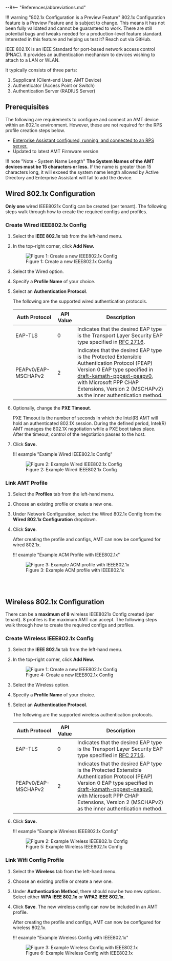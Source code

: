 --8<-- "References/abbreviations.md"

!!! warning "802.1x Configuration is a Preview Feature"
    802.1x Configuration feature is a Preview Feature and is subject to change. This means it has not been fully validated and cannot be guaranteed to work. There are still potential bugs and tweaks needed for a production-level feature standard. Interested in this feature and helping us test it? Reach out via GitHub.

IEEE 802.1X is an IEEE Standard for port-based network access control (PNAC). It provides an authentication mechanism to devices wishing to attach to a LAN or WLAN.

It typically consists of three parts:

1. Supplicant (Client-end User, AMT Device)
2. Authenticator (Access Point or Switch)
3. Authentication Server (RADIUS Server)

## Prerequisites

The following are requirements to configure and connect an AMT device within an 802.1x environment. However, these are not required for the RPS profile creation steps below.

- [Enterprise Assistant configured, running, and connected to an RPS server.](rpsConfiguration.md)
- Updated to latest AMT Firmware version

!!! note "Note - System Name Length"
    **The System Names of the AMT devices must be 15 characters or less.** If the name is greater than 15 characters long, it will exceed the system name length allowed by Active Directory and Enterprise Assistant will fail to add the device.

## Wired 802.1x Configuration

**Only one** wired IEEE8021x Config can be created (per tenant). The following steps walk through how to create the required configs and profiles.

### Create Wired IEEE802.1x Config

1. Select the **IEEE 802.1x** tab from the left-hand menu.

2. In the top-right corner, click **Add New.**
     <figure class="figure-image">
     <img src="..\..\..\..\assets\images\screenshots\RPS_New8021xConfig.png" alt="Figure 1: Create a new IEEE802.1x Config">
     <figcaption>Figure 1: Create a new IEEE802.1x Config</figcaption>
     </figure>

3. Select the Wired option.

4. Specify a **Profile Name** of your choice.

5. Select an **Authentication Protocol**.

    The following are the supported wired authentication protocols.

    |Auth Protocol          | API Value | Description                              |
    | --------------------- | --------- | ---------------------------------------- |
    |EAP-TLS                | 0         | Indicates that the desired EAP type is the Transport Layer Security EAP type specified in [RFC 2716](https://www.rfc-editor.org/rfc/rfc2716).                |
    |PEAPv0/EAP-MSCHAPv2    | 2         | Indicates that the desired EAP type is the Protected Extensible Authentication Protocol (PEAP) Version 0 EAP type specified in [draft-kamath-pppext-peapv0](https://tools.ietf.org/html/draft-kamath-pppext-peapv0-00), with Microsoft PPP CHAP Extensions, Version 2 (MSCHAPv2) as the inner authentication method.     |

6. Optionally, change the **PXE Timeout**.

    PXE Timeout is the number of seconds in which the Intel(R) AMT will hold an authenticated 802.1X session. During the defined period, Intel(R) AMT manages the 802.1X negotiation while a PXE boot takes place. After the timeout, control of the negotiation passes to the host.

7. Click **Save.**
    
    !!! example "Example Wired IEEE802.1x Config"
        <figure class="figure-image">
        <img src="..\..\..\..\assets\images\screenshots\RPS_Create8021xConfig.png" alt="Figure 2: Example Wired IEEE802.1x Config">
        <figcaption>Figure 2: Example Wired IEEE802.1x Config</figcaption>
        </figure>

### Link AMT Profile

1. Select the **Profiles** tab from the left-hand menu.

2. Choose an existing profile or create a new one.

3. Under Network Configuration, select the Wired 802.1x Config from the **Wired 802.1x Configuration** dropdown.

4. Click **Save**.

    After creating the profile and configs, AMT can now be configured for wired 802.1x.

    !!! example "Example ACM Profile with IEEE802.1x"
        <figure class="figure-image">
        <img src="..\..\..\..\assets\images\screenshots\RPS_CreateProfile_8021x.png" alt="Figure 3: Example ACM profile with IEEE802.1x">
        <figcaption>Figure 3: Example ACM profile with IEEE802.1x</figcaption>
        </figure>

<br><br>

## Wireless 802.1x Configuration

There can be a **maximum of 8** wireless IEEE8021x Config created (per tenant). 8 profiles is the maximum AMT can accept. The following steps walk through how to create the required configs and profiles.

### Create Wireless IEEE802.1x Config

1. Select the **IEEE 802.1x** tab from the left-hand menu.

2. In the top-right corner, click **Add New.**
     <figure class="figure-image">
     <img src="..\..\..\..\assets\images\screenshots\RPS_New8021xConfig.png" alt="Figure 1: Create a new IEEE802.1x Config">
     <figcaption>Figure 4: Create a new IEEE802.1x Config</figcaption>
     </figure>

3. Select the Wireless option.

4. Specify a **Profile Name** of your choice.

5. Select an **Authentication Protocol**.

    The following are the supported wireless authentication protocols.

    |Auth Protocol          | API Value | Description                              |
    | --------------------- | --------- | ---------------------------------------- |
    |EAP-TLS                | 0         | Indicates that the desired EAP type is the Transport Layer Security EAP type specified in [RFC 2716](https://www.rfc-editor.org/rfc/rfc2716).                |
    |PEAPv0/EAP-MSCHAPv2    | 2         | Indicates that the desired EAP type is the Protected Extensible Authentication Protocol (PEAP) Version 0 EAP type specified in [draft-kamath-pppext-peapv0](https://tools.ietf.org/html/draft-kamath-pppext-peapv0-00), with Microsoft PPP CHAP Extensions, Version 2 (MSCHAPv2) as the inner authentication method.    |

6. Click **Save.**
    
    !!! example "Example Wireless IEEE802.1x Config"
        <figure class="figure-image">
        <img src="..\..\..\..\assets\images\screenshots\RPS_Create8021xWireless.png" alt="Figure 2: Example Wireless IEEE802.1x Config">
        <figcaption>Figure 5: Example Wireless IEEE802.1x Config</figcaption>
        </figure>

### Link Wifi Config Profile

1. Select the **Wireless** tab from the left-hand menu.

2. Choose an existing profile or create a new one.

3. Under **Authentication Method**, there should now be two new options. Select either **WPA IEEE 802.1x** or **WPA2 IEEE 802.1x**.

4. Click **Save**. The new wireless config can now be included in an AMT profile.

    After creating the profile and configs, AMT can now be configured for wireless 802.1x.

    !!! example "Example Wireless Config with IEEE802.1x"
        <figure class="figure-image">
        <img src="..\..\..\..\assets\images\screenshots\RPS_CreateWireless_8021xconfig.png" alt="Figure 3: Example Wireless Config with IEEE802.1x">
        <figcaption>Figure 6: Example Wireless Config with IEEE802.1x</figcaption>
        </figure>
